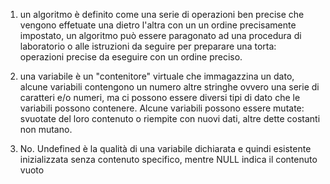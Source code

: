 1) un algoritmo è definito come una serie di operazioni ben precise che vengono effetuate una dietro l'altra con un un ordine precisamente impostato, un algoritmo può essere paragonato ad una procedura di laboratorio o alle istruzioni da seguire per preparare una torta: operazioni precise da eseguire con un ordine preciso.

2) una variabile è un "contenitore" virtuale che immagazzina un dato, alcune variabili contengono un numero altre stringhe ovvero una serie di caratteri e/o numeri, ma ci possono essere diversi tipi di dato che le variabili possono contenere. Alcune variabili possono essere mutate: svuotate del loro contenuto o riempite con nuovi dati, altre dette costanti non mutano.

3) No. Undefined è la qualità di una variabile dichiarata e quindi esistente inizializzata senza contenuto specifico, mentre NULL indica il contenuto vuoto
